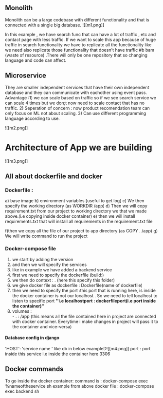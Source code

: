 
## Monolith

Monolith can be a large codebase with different functionality and  that is connected with a single big database.
![[m1.png]]


In this example , we have search func that can have a lot of traffic , etc and contact page with less traffic.
If we want to scale this app because of huge traffic in search functionality we have to replicate all the functionality like we need also replicate those functionality that doesn't have traffic #b bam (waste of resource) .There will only be one repository that so changing language and code can affect.

## Microservice 

They are smaller independent services that have their own independent database and they can communicate with eachother using event pass.
Advantage :1) we can scale based on traffic so if we see search service we can scale 4 times but we don;t now need to scale contact that has no traffic.
2) Seperation of concern : now product recomendation team can only focus on ML not about scaling.
3) Can use different programming language according to use.


 ![[m2.png]]


# Architecture of App we are building
 ![[m3.png]] 



## All about dockerfile and docker

### Dockerfile : 

a) base image
b) environment variables [useful to get log]
c) We then specify the working directory (as WORKDIR /app)
d) Then we will copy requirement.txt from  our project to working directory we that we made above.(i.e copying inside docker container)
e) then we will install requirements.txt that will install all requirements in the requirement.txt file

f)then we copy all the file of our project  to app directory (as COPY . /app)
g) We will write command to run the project

### Docker-compose file
1) we start by adding the version 
2) and then we will specify the services
3)  like in example we have added a backend service
4) first we need to specify the dockerfile (build:)
5) we then do context : . (here this specify this folder)
6) we give docker file as dockerfile : Dockerfile(name of dockerfile)
7) then we need to specify the port :this port that is running here, is inside the docker container is not our localhost .
So we need to tell localhost to listen to specific port **''i.e localhostport : dockerfileport(i.e port inside the container)''**
9) volumes :  
		- . : /app (this means all the file contained here in project are connected with docker container. Everytime i make changes in project will pass it to the container and vice-versa)

#### Database config in django 
'HOST': 'service name ' like db in below exampleD![[m4.png]]
port : port inside this service i.e inside the container here 3306

## Docker commands

To go inside the docker container:
command is : docker-compose exec %nameoftheservice  sh
example from above docker file :
docker-compose exec backend sh

